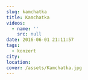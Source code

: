 ```yaml
---
slug: kamchatka
title: Kamchatka
videos:
  - name: ''
    src: null
date: 2016-06-01 21:11:57
tags:
  - konzert
city:
location:
cover: /assets/Kamchatka.jpg
---
```

